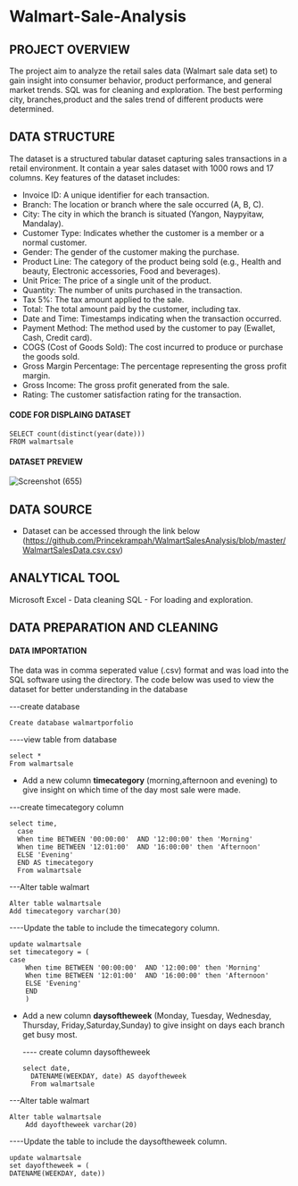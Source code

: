 # Walmart-Sale-Analysis

## PROJECT OVERVIEW
The project aim to analyze the retail sales data (Walmart sale data set) to gain insight into consumer behavior, product performance, and general market trends. SQL was for cleaning and exploration. The best performing city, branches,product and the sales trend of different products were determined. 

## DATA STRUCTURE
The dataset is a  structured tabular dataset capturing sales transactions in a retail environment. It contain a year sales dataset with 1000 rows and 17 columns. Key features of the dataset includes:

- Invoice ID: A unique identifier for each transaction.
- Branch: The location or branch where the sale occurred (A, B, C).
- City: The city in which the branch is situated (Yangon, Naypyitaw, Mandalay).
- Customer Type: Indicates whether the customer is a member or a normal customer.
- Gender: The gender of the customer making the purchase.
- Product Line: The category of the product being sold (e.g., Health and beauty, Electronic accessories, Food and beverages).
- Unit Price: The price of a single unit of the product.
- Quantity: The number of units purchased in the transaction.
- Tax 5%: The tax amount applied to the sale.
- Total: The total amount paid by the customer, including tax.
- Date and Time: Timestamps indicating when the transaction occurred.
- Payment Method: The method used by the customer to pay (Ewallet, Cash, Credit card).
- COGS (Cost of Goods Sold): The cost incurred to produce or purchase the goods sold.
- Gross Margin Percentage: The percentage representing the gross profit margin.
- Gross Income: The gross profit generated from the sale.
- Rating: The customer satisfaction rating for the transaction.


#### CODE FOR DISPLAING DATASET
```
SELECT count(distinct(year(date))) 
FROM walmartsale
```
#### DATASET PREVIEW
![Screenshot (655)](https://github.com/olaiyaaminat/Walmart-Sale-Analysis/assets/150556677/29d41a80-7e13-45e6-925e-dcd09ff84730)


## DATA SOURCE
- Dataset can be accessed through the link below (https://github.com/Princekrampah/WalmartSalesAnalysis/blob/master/WalmartSalesData.csv.csv)
  
## ANALYTICAL TOOL
Microsoft Excel - Data cleaning
SQL - For loading and exploration.

## DATA PREPARATION AND CLEANING
#### DATA IMPORTATION

The data was in comma seperated value (.csv) format and was load into the SQL software using the directory. The code below was used to view the dataset for better understanding in the database

---create database
```
Create database walmartporfolio
```
----view table from database
```
select *
From walmartsale
```

- Add a new column **timecategory** (morning,afternoon and evening) to give insight on which time of the day most sale were made.

---create timecategory column
  ```
select time,
	case
	When time BETWEEN '00:00:00'  AND '12:00:00' then 'Morning'
	When time BETWEEN '12:01:00'  AND '16:00:00' then 'Afternoon'
	ELSE 'Evening'
	END AS timecategory
	From walmartsale
  ```
---Alter table walmart
```
Alter table walmartsale
Add timecategory varchar(30)
```
----Update the table to include the timecategory column.

```
update walmartsale
set timecategory = (
case
	When time BETWEEN '00:00:00'  AND '12:00:00' then 'Morning'
	When time BETWEEN '12:01:00'  AND '16:00:00' then 'Afternoon'
	ELSE 'Evening'
	END
	)
```

- Add a new column **daysoftheweek** (Monday, Tuesday, Wednesday, Thursday, Friday,Saturday,Sunday) to give insight on days each branch get busy most.

  ---- create column daysoftheweek
  ```
  select date,
	DATENAME(WEEKDAY, date) AS dayoftheweek
	From walmartsale
  ```

---Alter table walmart
```
Alter table walmartsale
	Add dayoftheweek varchar(20)
```

----Update the table to include the daysoftheweek column.
```
update walmartsale
set dayoftheweek = (
DATENAME(WEEKDAY, date))
```

